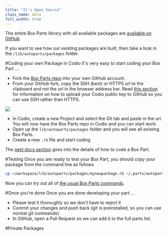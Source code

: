 ```yaml
---
title: "It's Open Source"
class_name: docs
full_width: true
---
```


The entire Box Parts library with all available packages are [available on GitHub](https://github.com/codio/boxparts). 

If you want to see how our existing packages are built, then take a look in the `/lib/autoparts/packages` folder.

#Coding your own Package in Codio
It's very easy to start coding your Box Part ...

- Fork the [Box Parts repo](https://github.com/codio/boxparts) into your own GitHub account. 
- From your GitHub fork, copy the SSH (best) or HTTPS url to the clipboard and not the url in the browser address bar. Read [this section](docs/settings-prefs/account-settings/acct-github/) for information on how to upload your Codio public key to GitHub so you can use SSH rather than HTTPS.

![](/img/docs/github-clone-url.png)

- In Codio, create a new Project and select the Git tab and paste in the url. You will now have the Box Parts repo in Codio and you can start work.
- Open up the `lib/autoparts/packages` folder and you will see all existing Box Parts.
- Create a new `.rb` file and start coding

The [next docs section](/docs/boxes/coding/example) goes into the details of how to code a Box Part.


#Testing
Once you are ready to test your Box Part, you should copy your package from the command line as follows

```bash
cp ~/workspace/lib/autoparts/packages/mynewpackage.rb ~/.parts/autoparts/lib/autoparts/packages
```

Now you can try out all of [the usual Box Parts commands](/docs/boxes/box-parts).

#Once you're done
Once you are done developing your part ...

- Please test it thoroughly so we don't have to reject it
- Commit your changes and push back (git is preinstalled, so you can use normal git commands)
- In GitHub, open a Pull Request so we can add it to the full parts list.

#Private Packages

